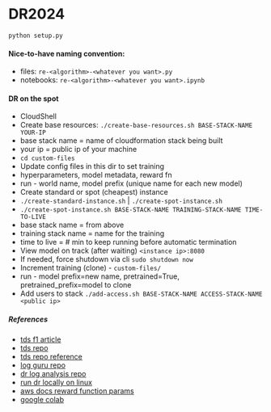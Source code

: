 # DR2024

`python setup.py`


#### Nice-to-have naming convention: 
- files: `re-<algorithm>-<whatever you want>.py`
- notebooks: `re-<algorithm>-<whatever you want>.ipynb`


#### DR on the spot
- CloudShell
- Create base resources: `./create-base-resources.sh BASE-STACK-NAME YOUR-IP`
-   base stack name = name of cloudformation stack being built
-   your ip = public ip of your machine
- `cd custom-files`
- Update config files in this dir to set training
-   hyperparameters, model metadata, reward fn
-   run - world name, model prefix (unique name for each new model)
- Create standard or spot (cheapest) instance
-   `./create-standard-instance.sh` | `./create-spot-instance.sh`
-   `./create-spot-instance.sh BASE-STACK-NAME TRAINING-STACK-NAME TIME-TO-LIVE`
-   base stack name = from above
-   training stack name = name for the training
-   time to live = # min to keep running before automatic termination
- View model on track (after waiting) `<instance ip>:8080`
- If needed, force shutdown via cli `sudo shutdown now`
- Increment training (clone) - `custom-files/`
-   run - model prefix=new name, pretrained=True, pretrained_prefix=model to clone
- Add users to stack `./add-access.sh BASE-STACK-NAME ACCESS-STACK-NAME <public ip>`

##### References
- [tds f1 article](https://towardsdatascience.com/an-advanced-guide-to-aws-deepracer-2b462c37eea)
- [tds repo](https://github.com/dgnzlz/Capstone_AWS_DeepRacer/tree/master)
- [tds repo reference](https://github.com/cdthompson/deepracer-k1999-race-lines/blob/master/Race-Line-Calculation.ipynb)
- [log guru repo](https://github.com/aws-deepracer-community/deepracer-log-guru?tab=readme-ov-file)
- [dr log analysis repo](https://github.com/aws-deepracer-community/deepracer-analysis)
- [run dr locally on linux](https://aws-deepracer-community.github.io/deepracer-for-cloud/)
- [aws docs reward function params](https://docs.aws.amazon.com/deepracer/latest/developerguide/deepracer-reward-function-input.html)
- [google colab](https://colab.google/)
